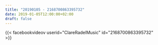 ```yaml
---
title: "20190105 - 2168700863395732"
date: 2019-01-05T12:00:00+02:00
draft: false
---
```


{{< facebookvideov userid="ClareRadelMusic" id="2168700863395732" >}}